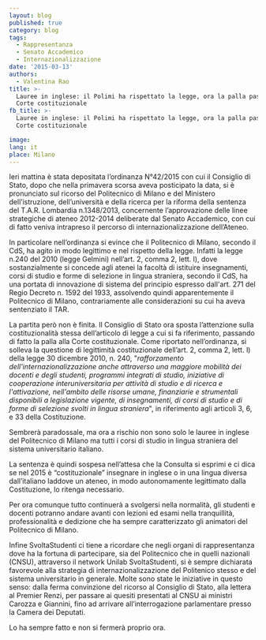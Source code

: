 ```yaml
---
layout: blog
published: true
category: blog
tags:
  - Rappresentanza
  - Senato Accademico
  - Internazionalizzazione
date: '2015-03-13'
authors:
  - Valentina Rao
title: >-
  Lauree in inglese: il Polimi ha rispettato la legge, ora la palla passa alla
  Corte costituzionale
fb_title: >-
  Lauree in inglese: il Polimi ha rispettato la legge, ora la palla passa alla
  Corte costituzionale

image: 
lang: it
place: Milano
---
```


Ieri mattina è stata depositata l’ordinanza N°42/2015 con cui il Consiglio di Stato, dopo che nella primavera scorsa aveva posticipato la data, si è pronunciato sul ricorso del Politecnico di Milano e del Ministero dell’istruzione, dell’università e della ricerca per la riforma della sentenza del T.A.R. Lombardia n.1348/2013, concernente l’approvazione delle linee strategiche di ateneo 2012-2014 deliberate dal Senato Accademico, con cui di fatto veniva intrapreso il percorso di internazionalizzazione dell’Ateneo.

In particolare nell’ordinanza si evince che il Politecnico di Milano, secondo il CdS, ha agito in modo legittimo e nel rispetto della legge. Infatti la legge n.240 del 2010 (legge Gelmini) nell’art. 2, comma 2, lett. l), dove sostanzialmente si concede agli atenei la facoltà di istituire insegnamenti, corsi di studio e forme di selezione in lingua straniera, secondo il CdS, ha una portata di innovazione di sistema del principio espresso dall'art. 271 del Regio Decreto n. 1592 del 1933, assolvendo quindi apparentemente il Politecnico di Milano, contrariamente alle considerazioni su cui ha aveva sentenziato il TAR.

La partita però non è finita. Il Consiglio di Stato ora sposta l’attenzione sulla costituzionalità stessa dell’articolo di legge a cui si fa riferimento, passando di fatto la palla alla Corte costituzionale. Come riportato nell’ordinanza, si solleva la questione di legittimità costituzionale dell’art. 2, comma 2, lett. l) della legge 30 dicembre 2010, n. 240, "_rafforzamento dell'internazionalizzazione anche attraverso una maggiore mobilità dei docenti e degli studenti, programmi integrati di studio, iniziative di cooperazione interuniversitaria per attività di studio e di ricerca e l'attivazione, nell'ambito delle risorse umane, finanziarie e strumentali disponibili a legislazione vigente, di insegnamenti, di corsi di studio e di forme di selezione svolti in lingua straniera_", in riferimento agli articoli 3, 6, e 33 della Costituzione.

Sembrerà paradossale, ma ora a rischio non sono solo le lauree in inglese del Politecnico di Milano ma tutti i corsi di studio in lingua straniera del sistema universitario italiano.

La sentenza è quindi sospesa nell’attesa che la Consulta si esprimi e ci dica se nel 2015 è “costituzionale” insegnare in inglese o in una lingua diversa dall’italiano laddove un ateneo, in modo autonomamente legittimato dalla Costituzione, lo ritenga necessario.

Per ora comunque tutto continuerà a svolgersi nella normalità, gli studenti e docenti potranno andare avanti con lezioni ed esami nella tranquillità, professionalità e dedizione che ha sempre caratterizzato gli animatori del Politecnico di Milano.

Infine SvoltaStudenti ci tiene a ricordare che negli organi di rappresentanza dove ha la fortuna di partecipare, sia del Politecnico che in quelli nazionali (CNSU), attraverso il network Unilab SvoltaStudenti, si è sempre dichiarata favorevole alla strategia di internazionalizzazione del Politenico stesso e del sistema universitario in generale. Molte sono state le iniziative in questo senso: dalla ferma convinzione del ricorso al Consiglio di Stato, alla lettera al Premier Renzi, per passare ai quesiti presentati al CNSU ai ministri Carozza e Giannini, fino ad arrivare all’interrogazione parlamentare presso la Camera dei Deputati.

Lo ha sempre fatto e non si fermerà proprio ora.
